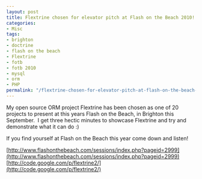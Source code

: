 ```yaml
---
layout: post
title: Flextrine chosen for elevator pitch at Flash on the Beach 2010!
categories:
- Misc
tags:
- brighton
- doctrine
- flash on the beach
- Flextrine
- fotb
- fotb 2010
- mysql
- orm
- PHP
permalink: "/flextrine-chosen-for-elevator-pitch-at-flash-on-the-beach-2010/"
---
```


My open source ORM project Flextrine has been chosen as one of 20 projects to present at this years Flash on the Beach, in Brighton this September.&#160; I get three hectic minutes to showcase Flextrine and try and demonstrate what it can do :)

If you find yourself at Flash on the Beach this year come down and listen!

[http://www.flashonthebeach.com/sessions/index.php?pageid=2999](http://www.flashonthebeach.com/sessions/index.php?pageid=2999)
[http://code.google.com/p/flextrine2/](http://code.google.com/p/flextrine2/)
